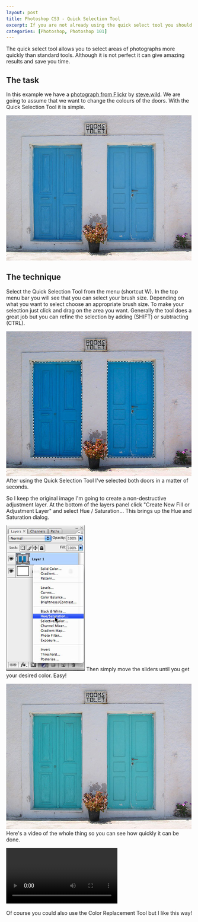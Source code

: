 ```yaml
--- 
layout: post
title: Photoshop CS3 - Quick Selection Tool
excerpt: If you are not already using the quick select tool you should give it a go - it can be far more efficient than the magic wand or magnetic lasso tools.
categories: [Photoshop, Photoshop 101]
---
```

The quick select tool allows you to select areas of photographs more quickly than standard tools. Although it is not perfect it can give amazing results and save you time. 

## The task

In this example we have a [photograph from Flickr][1] by [steve.wild][2]. We are going to assume that we want to change the colours of the doors. With the Quick Selection Tool it is simple.

![Original Photo of Doors][3] 
## The technique

Select the Quick Selection Tool from the menu (shortcut W). In the top menu bar you will see that you can select your brush size. Depending on what you want to select choose an appropriate brush size. To make your selection just click and drag on the area you want. Generally the tool does a great job but you can refine the selection by adding (SHIFT) or subtracting (CTRL).

![Selecting using the quick selection tool][4] 
After using the Quick Selection Tool I've selected both doors in a matter of seconds.

So I keep the original image I'm going to create a non-destructive adjustment layer. At the bottom of the layers panel click "Create New Fill or Adjustment Layer" and select Hue / Saturation... This brings up the Hue and Saturation dialog.

![Adding the adjustment layer][5] 
Then simply move the sliders until you get your desired color. Easy!

![Color changing with the quick selection tool][6] 
Here's a video of the whole thing so you can see how quickly it can be done. 

<video controls>
  <source src="/movies/mp4/quick_selection_tool.mp4" type='video/mp4; codecs="avc1.42E01E, mp4a.40.2"' />
  <source src="/movies/ogv/quick_selection_tool.ogv" type='video/ogg; codecs="theora, vorbis"' />
  To view this video you need the latest version of <a href="http://www.apple.com/safari/">Safari</a>, <a href="http://www.mozilla.com/firefox/">Firefox</a> or <a href="http://www.google.com/chrome">Chrome</a>. Alterantively download the videos and watch them offline. <a href="/movies/mp4/quick_selection_tool.mp4">Windows / Mac (mp4)</a>, <a href="/movies/ogv/quick_selection_tool.ogv">Linux (ogv)</a>
</video>

Of course you could also use the Color Replacement Tool but I like this way!

 [1]: http://www.flickr.com/photos/stevewilde/189604745/
 [2]: http://www.flickr.com/photos/stevewilde/
 [3]: /images/articles/doors_original.jpg
 [4]: /images/articles/quick_select.jpg
 [5]: /images/articles/adjustment_layer.jpg
 [6]: /images/articles/doors_final.jpg
